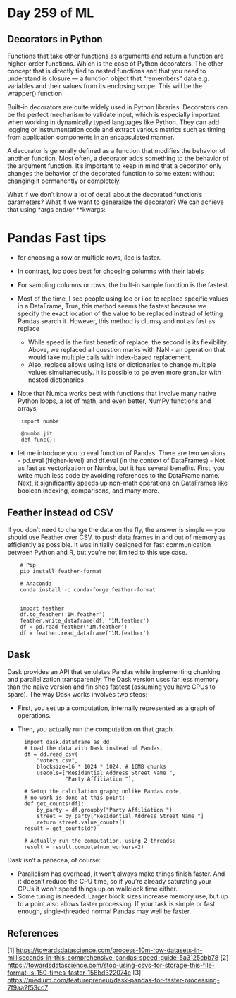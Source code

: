 # Day 259 of ML 

## Decorators in Python ##

Functions that take other functions as arguments and return a function are higher-order functions. Which is the case of Python decorators. The other concept that is directly tied to nested functions and that you need to understand is closure — a function object that “remembers” data e.g. variables and their values from its enclosing scope. This will be the wrapper() function 

Built-in decorators are quite widely used in Python libraries. Decorators can be the perfect mechanism to validate input, which is especially important when working in dynamically typed languages like Python. They can add logging or instrumentation code and extract various metrics such as timing from application components in an encapsulated manner.

A decorator is generally defined as a function that modifies the behavior of another function. Most often, a decorator adds something to the behavior of the argument function. It’s important to keep in mind that a decorator only changes the behavior of the decorated function to some extent without changing it permanently or completely.

What if we don’t know a lot of detail about the decorated function’s parameters? What if we want to generalize the decorator?
We can achieve that using *args and/or **kwargs:


# Pandas Fast tips 

* for choosing a row or multiple rows, iloc is faster.
* In contrast, loc does best for choosing columns with their labels
* For sampling columns or rows, the built-in sample function is the fastest.
* Most of the time, I see people using loc or iloc to replace specific values in a DataFrame, True, this method seems the fastest because we specify the exact location of the value to be replaced instead of letting Pandas search it. However, this method is clumsy and not as fast as replace
    * While speed is the first benefit of replace, the second is its flexibility. Above, we replaced all question marks with NaN - an operation that would take multiple calls with index-based replacement.
    * Also, replace allows using lists or dictionaries to change multiple values simultaneously. It is possible to go even more granular with nested dictionaries
    
*  Note that Numba works best with functions that involve many native Python loops, a lot of math, and even better, NumPy functions and arrays.

        import numba

        @numba.jit
        def func():

*  let me introduce you to eval function of Pandas. There are two versions - pd.eval (higher-level) and df.eval (in the context of DataFrames) - Not as fast as vectorization or Numba, but it has several benefits. First, you write much less code by avoiding references to the DataFrame name. Next, it significantly speeds up non-math operations on DataFrames like boolean indexing, comparisons, and many more.

## Feather instead od CSV 

If you don’t need to change the data on the fly, the answer is simple — you should use Feather over CSV. to push data frames in and out of memory as efficiently as possible. It was initially designed for fast communication between Python and R, but you’re not limited to this use case.

        # Pip
        pip install feather-format
        
        # Anaconda
        conda install -c conda-forge feather-format
        
        
        import feather
        df.to_feather('1M.feather')
        feather.write_dataframe(df, '1M.feather')
        df = pd.read_feather('1M.feather')
        df = feather.read_dataframe('1M.feather')



## Dask 

Dask provides an API that emulates Pandas while implementing chunking and parallelization transparently. The Dask version uses far less memory than the naive version and finishes fastest (assuming you have CPUs to spare).
The way Dask works involves two steps:  
* First, you set up a computation, internally represented as a graph of operations.
* Then, you actually run the computation on that graph.


        import dask.dataframe as dd
        # Load the data with Dask instead of Pandas.
        df = dd.read_csv(
            "voters.csv",
            blocksize=16 * 1024 * 1024, # 16MB chunks
            usecols=["Residential Address Street Name ",
                     "Party Affiliation "],
        
        # Setup the calculation graph; unlike Pandas code,
        # no work is done at this point:
        def get_counts(df):
            by_party = df.groupby("Party Affiliation ")
            street = by_party["Residential Address Street Name "]
            return street.value_counts()
        result = get_counts(df)
        
        # Actually run the computation, using 2 threads:
        result = result.compute(num_workers=2)

Dask isn’t a panacea, of course:

* Parallelism has overhead, it won’t always make things finish faster. And it doesn’t reduce the CPU time, so if you’re already saturating your CPUs it won’t speed things up on wallclock time either.
* Some tuning is needed. Larger block sizes increase memory use, but up to a point also allows faster processing.
If your task is simple or fast enough, single-threaded normal Pandas may well be faster.


**References**
------------
[1] https://towardsdatascience.com/process-10m-row-datasets-in-milliseconds-in-this-comprehensive-pandas-speed-guide-5a3125cbb78
[2] https://towardsdatascience.com/stop-using-csvs-for-storage-this-file-format-is-150-times-faster-158bd322074e
[3] https://medium.com/featurepreneur/dask-pandas-for-faster-processing-7f9aa2f53cc7